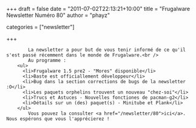 
+++
draft = false
date = "2011-07-02T22:13:21+10:00"
title = "Frugalware Newsletter Numéro 80"
author = "phayz"

categories = ["newsletter"]

+++

            La newsletter a pour but de vous tenir informé de ce qu'il s'est passé récemment dans le monde de Frugalware.<br />
            Au programme :
        <ul>
          <li>Frugalware 1.5 pre2 - "Mores" disponible</li>
          <li>Baste est officiallement développeur</li>
          <li>Bug dans la section corrections de bugs de la newsletter :O</li>
          <li>Les paquets orphelins trouvent un nouveau "chez-soi"</li>
          <li>Trucs et Astuces - Nouvelles fonctiones de pacman-g2</li>
          <li>Détails sur un (des) paquet(s) - Minitube et Plank</li>
        </ul>
            Vous pouvez la consulter <a href="/newsletter/80">ici</a>. Nous espérons que vous l'apprécierez !
      
    